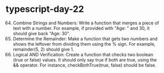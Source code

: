 # typescript-day-22
64. Combine Strings and Numbers: Write a function that merges a piece of text with a number. For example, if provided with "Age: " and 30, it should give back "Age: 30".
65.  Determine the Remainder: Make a function that gets two numbers and shows the leftover from dividing them using the % sign. For example, remainder(5, 2) should give 1.
66.  Logical AND Verification: Create a function that checks two boolean (true or false) values. It should only say true if both are true, using the && operator. For instance, checkBothTrue(true, false) should be false.
